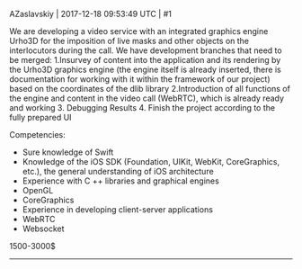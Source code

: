 AZaslavskiy | 2017-12-18 09:53:49 UTC | #1

We are developing a video service with an integrated graphics engine Urho3D for the imposition of live masks and other objects on the interlocutors during the call. We have development branches that need to be merged:
1.Insurvey of content into the application and its rendering by the Urho3D graphics engine (the engine itself is already inserted, there is documentation for working with it within the framework of our project) based on the coordinates of the dlib library
2.Introduction of all functions of the engine and content in the video call (WebRTC), which is already ready and working
3. Debugging Results
4. Finish the project according to the fully prepared UI

Competencies:
- Sure knowledge of Swift
- Knowledge of the iOS SDK (Foundation, UIKit, WebKit, CoreGraphics, etc.), the general understanding of iOS architecture
- Experience with C ++ libraries and graphical engines
- OpenGL
- CoreGraphics
- Experience in developing client-server applications
- WebRTC
- Websocket

1500-3000$

-------------------------

